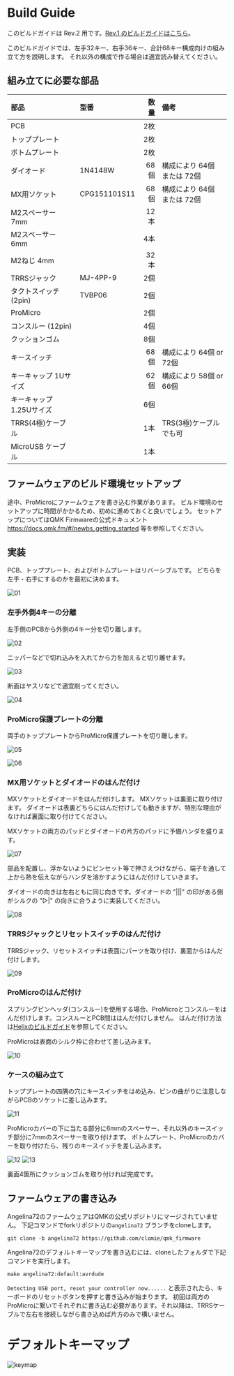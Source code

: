 # Build Guide

このビルドガイドは Rev.2 用です。[Rev.1 のビルドガイドはこちら](http://github.com/clomie/angelina72/blob/rev1/doc/BUILDGUIDE.md)。

このビルドガイドでは、左手32キー、右手36キー、合計68キー構成向けの組み立て方を説明します。
それ以外の構成で作る場合は適宜読み替えてください。

## 組み立てに必要な部品

| 部品                     | 型番         | 数量 | 備考                        |
| :----------------------- | :----------- | ---: | :-------------------------- |
| PCB                      |              |  2枚 |                             |
| トッププレート           |              |  2枚 |                             |
| ボトムプレート           |              |  2枚 |                             |
| ダイオード               | 1N4148W      | 68個 | 構成により 64個 または 72個 |
| MX用ソケット             | CPG151101S11 | 68個 | 構成により 64個 または 72個 |
| M2スペーサー 7mm         |              | 12本 |                             |
| M2スペーサー 6mm         |              |  4本 |                             |
| M2ねじ 4mm               |              | 32本 |                             |
| TRRSジャック             | MJ-4PP-9     |  2個 |                             |
| タクトスイッチ(2pin)     | TVBP06       |  2個 |                             |
| ProMicro                 |              |  2個 |                             |
| コンスルー (12pin)       |              |  4個 |                             |
| クッションゴム           |              |  8個 |                             |
| キースイッチ             |              | 68個 | 構成により 64個 or 72個     |
| キーキャップ 1Uサイズ    |              | 62個 | 構成により 58個 or 66個     |
| キーキャップ 1.25Uサイズ |              |  6個 |                             |
| TRRS(4極)ケーブル        |              |  1本 | TRS(3極)ケーブルでも可      |
| MicroUSB ケーブル        |              |  1本 |                             |

## ファームウェアのビルド環境セットアップ

途中、ProMicroにファームウェアを書き込む作業があります。
ビルド環境のセットアップに時間がかかるため、初めに進めておくと良いでしょう。
セットアップについてはQMK Firmwareの公式ドキュメント https://docs.qmk.fm/#/newbs_getting_started 等を参照してください。

## 実装

PCB、トッププレート、およびボトムプレートはリバーシブルです。
どちらを左手・右手にするのかを最初に決めます。

![01](/image/buildguide_01.png)

### 左手外側4キーの分離

左手側のPCBから外側の4キー分を切り離します。

![02](/image/buildguide_02.png)

ニッパーなどで切れ込みを入れてから力を加えると切り離せます。

![03](/image/buildguide_03.png)

断面はヤスリなどで適宜削ってください。

![04](/image/buildguide_04.png)

### ProMicro保護プレートの分離

両手のトッププレートからProMicro保護プレートを切り離します。

![05](/image/buildguide_05.png)

![06](/image/buildguide_06.png)

### MX用ソケットとダイオードのはんだ付け

MXソケットとダイオードをはんだ付けします。
MXソケットは裏面に取り付けます。
ダイオードは表裏どちらにはんだ付けしても動きますが、特別な理由がなければ裏面に取り付けてください。

MXソケットの両方のパッドとダイオードの片方のパッドに予備ハンダを盛ります。

![07](/image/buildguide_07.png)

部品を配置し、浮かないようにピンセット等で押さえつけながら、端子を通して上から熱を伝えながらハンダを溶かすようにはんだ付けしていきます。

ダイオードの向きは左右ともに同じ向きです。ダイオードの "|||" の印がある側がシルクの "▷|" の向きに合うように実装してください。

![08](/image/buildguide_08.png)

### TRRSジャックとリセットスイッチのはんだ付け

TRRSジャック、リセットスイッチは表面にパーツを取り付け、裏面からはんだ付けします。

![09](/image/buildguide_09.png)

### ProMicroのはんだ付け

スプリングピンヘッダ(コンスルー)を使用する場合、ProMicroとコンスルーをはんだ付けします。コンスルーとPCB間ははんだ付けしません。
はんだ付け方法は[Helixのビルドガイド](https://github.com/MakotoKurauchi/helix/blob/master/Doc/buildguide_jp.md#pro-micro)を参照してください。

ProMicroは表面のシルク枠に合わせて差し込みます。

![10](/image/buildguide_10.png)

### ケースの組み立て

トッププレートの四隅の穴にキースイッチをはめ込み、ピンの曲がりに注意しながらPCBのソケットに差し込みます。

![11](/image/buildguide_11.png)

ProMicroカバーの下に当たる部分に6mmのスペーサー、それ以外のキースイッチ部分に7mmのスペーサーを取り付けます。
ボトムプレート、ProMicroのカバーを取り付けたら、残りのキースイッチを差し込みます。

![12](/image/buildguide_12.png)
![13](/image/buildguide_13.png)

裏面4箇所にクッションゴムを取り付ければ完成です。

## ファームウェアの書き込み

Angelina72のファームウェアはQMKの公式リポジトリにマージされていません。
下記コマンドでforkリポジトリの`angelina72` ブランチをcloneします。

```
git clone -b angelina72 https://github.com/clomie/qmk_firmware
```

Angelina72のデフォルトキーマップを書き込むには、cloneしたフォルダで下記コマンドを実行します。

```
make angelina72:default:avrdude
```

`Detecting USB port, reset your controller now......` と表示されたら、キーボードのリセットボタンを押すと書き込みが始まります。
初回は両方のProMicroに繋いでそれぞれに書き込む必要があります。それ以降は、TRRSケーブルで左右を接続しながら書き込めば片方のみで構いません。

# デフォルトキーマップ

![keymap](/image/keymap.png)
